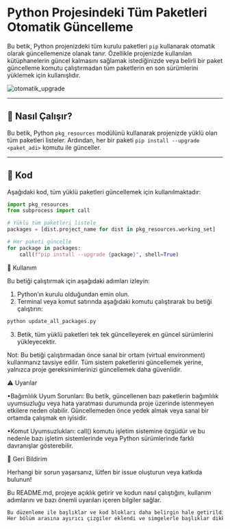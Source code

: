 # Python Projesindeki Tüm Paketleri Otomatik Güncelleme

Bu betik, Python projenizdeki tüm kurulu paketleri `pip` kullanarak otomatik olarak güncellemenize olanak tanır. Özellikle projenizde kullanılan kütüphanelerin güncel kalmasını sağlamak istediğinizde veya belirli bir paket güncelleme komutu çalıştırmadan tüm paketlerin en son sürümlerini yüklemek için kullanışlıdır.

![otomatik_upgrade](https://github.com/user-attachments/assets/fdd0ba93-22b2-42b2-8bc3-56cbfdb27d10)

---

## 📌 Nasıl Çalışır?

Bu betik, Python `pkg_resources` modülünü kullanarak projenizde yüklü olan tüm paketleri listeler. 
Ardından, her bir paketi `pip install --upgrade <paket_adi>` komutu ile günceller.

---

## 📜 Kod

Aşağıdaki kod, tüm yüklü paketleri güncellemek için kullanılmaktadır:

```python
import pkg_resources
from subprocess import call

# Yüklü tüm paketleri listele
packages = [dist.project_name for dist in pkg_resources.working_set]

# Her paketi güncelle
for package in packages:
    call(f"pip install --upgrade {package}", shell=True)
```

🚀 Kullanım

Bu betiği çalıştırmak için aşağıdaki adımları izleyin:

1.	Python’ın kurulu olduğundan emin olun.
2.	Terminal veya komut satırında aşağıdaki komutu çalıştırarak bu betiği çalıştırın:

```bash
python update_all_packages.py
```
3.	Betik, tüm yüklü paketleri tek tek güncelleyerek en güncel sürümlerini yükleyecektir.

Not: Bu betiği çalıştırmadan önce sanal bir ortam (virtual environment) kullanmanız tavsiye edilir. Tüm sistem paketlerini güncellemek yerine, yalnızca proje gereksinimlerinizi güncellemek daha güvenlidir.

⚠️ Uyarılar

•Bağımlılık Uyum Sorunları: Bu betik, güncellenen bazı paketlerin bağımlılık uyumsuzluğu veya hata yaratması durumunda proje üzerinde istenmeyen etkilere neden olabilir. Güncellemeden önce yedek almak veya sanal bir ortamda çalışmak en iyisidir.

•Komut Uyumsuzlukları: call() komutu işletim sistemine özgüdür ve bu nedenle bazı işletim sistemlerinde veya Python sürümlerinde farklı davranışlar gösterebilir.

💬 Geri Bildirim

Herhangi bir sorun yaşarsanız, lütfen bir issue oluşturun veya katkıda bulunun!

Bu README.md, projeye açıklık getirir ve kodun nasıl çalıştığını, kullanım adımlarını ve bazı önemli uyarıları içeren bilgiler sağlar.

```bash
Bu düzenleme ile başlıklar ve kod blokları daha belirgin hale getirildi.
Her bölüm arasına ayırıcı çizgiler eklendi ve simgelerle başlıklar dikkat çekici hale getirildi.
```
